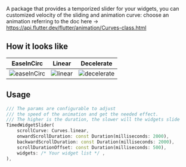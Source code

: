 A package that provides a temporized slider for your widgets, you can customized velocity
of the sliding and animation curve: choose an animation referring to the doc
here -> https://api.flutter.dev/flutter/animation/Curves-class.html

## How it looks like

| EaseInCirc                                                                                                                    | Linear                                                                                                                        | Decelerate                                                                                                                      |
|:-----------------------------------------------------------------------------------------------------------------------------:|:-----------------------------------------------------------------------------------------------------------------------------:|:-------------------------------------------------------------------------------------------------------------------------------:|
| ![easeInCirc](https://github.com/pizzodev/timed_widget_slider/assets/107438397/56adcca2-da2d-4a28-9df1-8fcf018b3f14?raw=true) |   ![linear](https://github.com/pizzodev/timed_widget_slider/assets/107438397/1125e842-2762-426b-a0e5-ef91376fdf1f?raw=true)   |  ![decelerate](https://github.com/pizzodev/timed_widget_slider/assets/107438397/fe2eadf6-90a7-4829-8a80-83492495bb35?raw=true)  |


## Usage

```dart
/// The params are configurable to adjust
/// the speed of the animation and get the needed effect.
/// The higher is the duration, the slower will the widgets slide
TimedWidgetSlider(
    scrollCurve: Curves.linear,
    onwardScrollDuration: const Duration(milliseconds: 2000),
    backwardScrollDuration: const Duration(milliseconds: 2000),
    scrollDurationOffset: const Duration(milliseconds: 500),
    widgets: /* Your widget list */ ,
),
```
